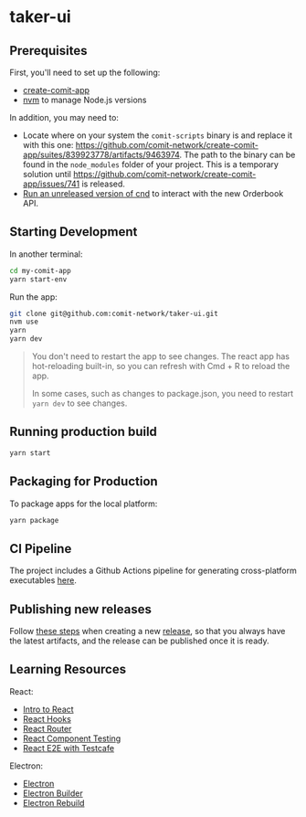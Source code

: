 # taker-ui

## Prerequisites

First, you'll need to set up the following:

- [create-comit-app](https://github.com/comit-network/create-comit-app)
- [nvm](https://github.com/nvm-sh/nvm) to manage Node.js versions

In addition, you may need to:

- Locate where on your system the `comit-scripts` binary is and replace it with this one: https://github.com/comit-network/create-comit-app/suites/839923778/artifacts/9463974. The path to the binary can be found in the `node_modules` folder of your project. This is a temporary solution until https://github.com/comit-network/create-comit-app/issues/741 is released.
- [Run an unreleased version of cnd](https://gist.github.com/yosriady/5ad0401995599099aa68bd5cb34ff98b) to interact with the new Orderbook API.

## Starting Development

In another terminal:

```bash
cd my-comit-app
yarn start-env
```

Run the app:

```bash
git clone git@github.com:comit-network/taker-ui.git
nvm use
yarn
yarn dev
```

> You don't need to restart the app to see changes. The react app has hot-reloading built-in, so you can refresh with Cmd + R to reload the app.
>
> In some cases, such as changes to package.json, you need to restart `yarn dev` to see changes.

## Running production build

```bash
yarn start
```

## Packaging for Production

To package apps for the local platform:

```bash
yarn package
```

## CI Pipeline

The project includes a Github Actions pipeline for generating cross-platform executables [here](https://github.com/comit-network/taker-ui/actions).

## Publishing new releases

Follow [these steps](https://www.electron.build/configuration/publish#recommended-github-releases-workflow) when creating a new [release](https://github.com/comit-network/taker-ui/releases), so that you always have the latest artifacts, and the release can be published once it is ready.

## Learning Resources

React:

- [Intro to React](https://reactjs.org/tutorial/tutorial.html)
- [React Hooks](https://reactjs.org/docs/hooks-overview.html)
- [React Router](https://reactrouter.com/)
- [React Component Testing](https://testing-library.com/docs/react-testing-library/intro)
- [React E2E with Testcafe](https://devexpress.github.io/testcafe/documentation/getting-started/)

Electron:

- [Electron](https://www.electronjs.org/)
- [Electron Builder](https://www.electron.build/)
- [Electron Rebuild](https://github.com/electron/electron-rebuild)
